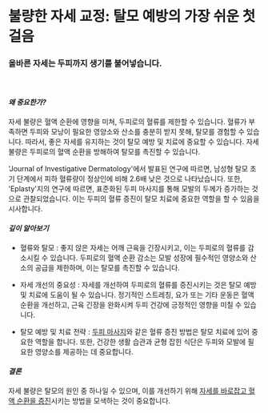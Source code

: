 
# 불량한 자세 교정: 탈모 예방의 가장 쉬운 첫걸음

### 올바른 자세는 두피까지 생기를 불어넣습니다.   
　   
#### ***왜 중요한가?***    
자세 불량은 혈액 순환에 영향을 미쳐, 두피로의 혈류를 제한할 수 있습니다. 혈류가 부족하면 두피와 모낭이 필요한 영양소와 산소를 충분히 받지 못해, 탈모를 경험할 수 있습니다. 따라서, 좋은 자세를 유지하는 것이 탈모 예방 및 치료에 중요할 수 있습니다. 자세 불량은 두피로의 혈액 순환을 방해하여 탈모를 촉진할 수 있습니다.   

'Journal of Investigative Dermatology'에서 발표된 연구에 따르면, 남성형 탈모 초기 단계에서 피하 혈류량이 정상인에 비해 2.6배 낮은 것으로 나타났습니다. 또한, 'Eplasty'지의 연구에 따르면, 표준화된 두피 마사지를 통해 모발의 두께가 증가하는 것으로 관찰되었습니다. 이는 두피의 혈류 증진이 탈모 치료에 중요한 역할을 할 수 있음을 시사합니다. 

#### ***깊이 알아보기***

- 혈류와 탈모 : 좋지 않은 자세는 어깨 근육을 긴장시키고, 이는 두피로의 혈류를 감소시킬 수 있습니다. 두피로의 혈액 순환 감소는 모발 성장에 필수적인 영양소와 산소의 공급을 제한하며, 이는 탈모를 촉진할 수 있습니다. 

- 자세 개선의 중요성 : 자세를 개선하여 두피로의 혈류를 증진시키는 것은 탈모 예방 및 치료에 도움이 될 수 있습니다. 정기적인 스트레칭, 요가 또는 기타 운동은 혈액 순환을 개선하고, 근육 긴장을 완화시켜 두피 건강에 긍정적인 영향을 미칠 수 있습니다. 

- 탈모 예방 및 치료 전략 : [두피 마사지](/m04/m0407/m040720)와 같은 혈류 증진 방법은 탈모 치료에 있어 중요한 역할을 합니다. 또한, 건강한 생활 습관과 균형 잡힌 식단은 두피와 모발에 필요한 영양소를 제공하는 데 중요합니다. 

#### ***결론***   
자세 불량은 탈모의 원인 중 하나일 수 있으며, 이를 개선하기 위해 [자세를 바로잡고 혈액 순환을 증진](/m04/m0405/m040502)시키는 방법을 모색하는 것이 중요합니다.
<!--stackedit_data:
eyJoaXN0b3J5IjpbLTIwNDAzNDM4MDcsMTgwNTM0MjU5OV19
-->